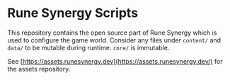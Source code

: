 # Rune Synergy Scripts

This repository contains the open source part of Rune Synergy which is used to configure the game world. Consider any files under `content/` and `data/` to be mutable during runtime. `core/` is immutable.

See [https://assets.runesynergy.dev](https://assets.runesynergy.dev/) for the assets repository.